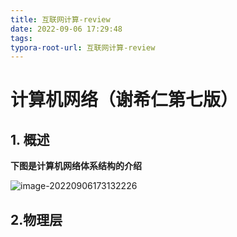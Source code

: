 ```yaml
---
title: 互联网计算-review
date: 2022-09-06 17:29:48
tags:
typora-root-url: 互联网计算-review
---
```


# 计算机网络（谢希仁第七版）

## 1. 概述

**下图是计算机网络体系结构的介绍**

![image-20220906173132226](image-20220906173132226.png)

## 2.物理层
